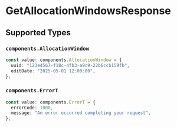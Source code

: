 # GetAllocationWindowsResponse


## Supported Types

### `components.AllocationWindow`

```typescript
const value: components.AllocationWindow = {
  uuid: "123e4567-f18c-4fb3-a9c9-22b6ccb159fb",
  editDate: "2025-05-01 12:00:00",
};
```

### `components.ErrorT`

```typescript
const value: components.ErrorT = {
  errorCode: 1000,
  message: "An error occurred completing your request",
};
```

